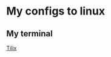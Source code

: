 <h1>
  My configs to linux
</h1>


<h2>My terminal</h2>
<a href="https://gnunn1.github.io/tilix-web/">Tilix</a>



